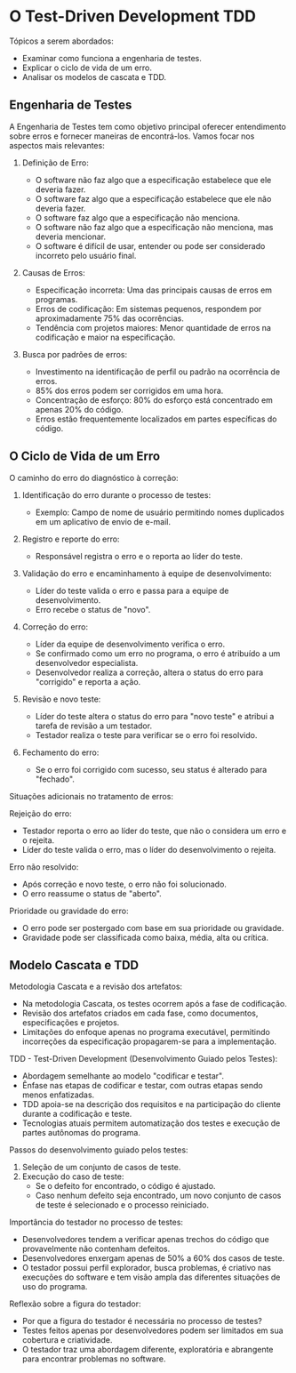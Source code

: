 # O Test-Driven Development TDD

Tópicos a serem abordados:

- Examinar como funciona a engenharia de testes.
- Explicar o ciclo de vida de um erro.
- Analisar os modelos de cascata e TDD.

## Engenharia de Testes

A Engenharia de Testes tem como objetivo principal oferecer entendimento sobre erros e fornecer maneiras de encontrá-los. Vamos focar nos aspectos mais relevantes:

1. Definição de Erro:
   - O software não faz algo que a especificação estabelece que ele deveria fazer.
   - O software faz algo que a especificação estabelece que ele não deveria fazer.
   - O software faz algo que a especificação não menciona.
   - O software não faz algo que a especificação não menciona, mas deveria mencionar.
   - O software é difícil de usar, entender ou pode ser considerado incorreto pelo usuário final.

2. Causas de Erros:
   - Especificação incorreta: Uma das principais causas de erros em programas.
   - Erros de codificação: Em sistemas pequenos, respondem por aproximadamente 75% das ocorrências.
   - Tendência com projetos maiores: Menor quantidade de erros na codificação e maior na especificação.

3. Busca por padrões de erros:
   - Investimento na identificação de perfil ou padrão na ocorrência de erros.
   - 85% dos erros podem ser corrigidos em uma hora.
   - Concentração de esforço: 80% do esforço está concentrado em apenas 20% do código.
   - Erros estão frequentemente localizados em partes específicas do código.

## O Ciclo de Vida de um Erro

O caminho do erro do diagnóstico à correção:

1. Identificação do erro durante o processo de testes:
   - Exemplo: Campo de nome de usuário permitindo nomes duplicados em um aplicativo de envio de e-mail.

2. Registro e reporte do erro:
   - Responsável registra o erro e o reporta ao líder do teste.

3. Validação do erro e encaminhamento à equipe de desenvolvimento:
   - Líder do teste valida o erro e passa para a equipe de desenvolvimento.
   - Erro recebe o status de "novo".

4. Correção do erro:
   - Líder da equipe de desenvolvimento verifica o erro.
   - Se confirmado como um erro no programa, o erro é atribuído a um desenvolvedor especialista.
   - Desenvolvedor realiza a correção, altera o status do erro para "corrigido" e reporta a ação.

5. Revisão e novo teste:
   - Líder do teste altera o status do erro para "novo teste" e atribui a tarefa de revisão a um testador.
   - Testador realiza o teste para verificar se o erro foi resolvido.

6. Fechamento do erro:
   - Se o erro foi corrigido com sucesso, seu status é alterado para "fechado".

Situações adicionais no tratamento de erros:

Rejeição do erro:

- Testador reporta o erro ao líder do teste, que não o considera um erro e o rejeita.
- Líder do teste valida o erro, mas o líder do desenvolvimento o rejeita.

Erro não resolvido:

- Após correção e novo teste, o erro não foi solucionado.
- O erro reassume o status de "aberto".

Prioridade ou gravidade do erro:

- O erro pode ser postergado com base em sua prioridade ou gravidade.
- Gravidade pode ser classificada como baixa, média, alta ou crítica.

## Modelo Cascata e TDD

Metodologia Cascata e a revisão dos artefatos:

- Na metodologia Cascata, os testes ocorrem após a fase de codificação.
- Revisão dos artefatos criados em cada fase, como documentos, especificações e projetos.
- Limitações do enfoque apenas no programa executável, permitindo incorreções da especificação propagarem-se para a implementação.

TDD - Test-Driven Development (Desenvolvimento Guiado pelos Testes):

- Abordagem semelhante ao modelo "codificar e testar".
- Ênfase nas etapas de codificar e testar, com outras etapas sendo menos enfatizadas.
- TDD apoia-se na descrição dos requisitos e na participação do cliente durante a codificação e teste.
- Tecnologias atuais permitem automatização dos testes e execução de partes autônomas do programa.

Passos do desenvolvimento guiado pelos testes:

1. Seleção de um conjunto de casos de teste.
2. Execução do caso de teste:
   - Se o defeito for encontrado, o código é ajustado.
   - Caso nenhum defeito seja encontrado, um novo conjunto de casos de teste é selecionado e o processo reiniciado.

Importância do testador no processo de testes:

- Desenvolvedores tendem a verificar apenas trechos do código que provavelmente não contenham defeitos.
- Desenvolvedores enxergam apenas de 50% a 60% dos casos de teste.
- O testador possui perfil explorador, busca problemas, é criativo nas execuções do software e tem visão ampla das diferentes situações de uso do programa.

Reflexão sobre a figura do testador:

- Por que a figura do testador é necessária no processo de testes?
- Testes feitos apenas por desenvolvedores podem ser limitados em sua cobertura e criatividade.
- O testador traz uma abordagem diferente, exploratória e abrangente para encontrar problemas no software.
